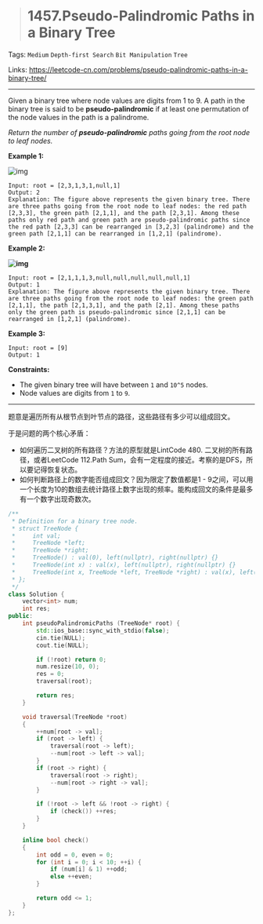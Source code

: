 > # 1457.Pseudo-Palindromic Paths in a Binary Tree

Tags: `Medium` `Depth-first Search` `Bit Manipulation` `Tree`

Links: https://leetcode-cn.com/problems/pseudo-palindromic-paths-in-a-binary-tree/

-----

Given a binary tree where node values are digits from 1 to 9. A path in the binary tree is said to be **pseudo-palindromic** if at least one permutation of the node values in the path is a palindrome.

*Return the number of **pseudo-palindromic** paths going from the root node to leaf nodes.*

**Example 1:**

![img](https://assets.leetcode.com/uploads/2020/05/06/palindromic_paths_1.png)

```
Input: root = [2,3,1,3,1,null,1]
Output: 2 
Explanation: The figure above represents the given binary tree. There are three paths going from the root node to leaf nodes: the red path [2,3,3], the green path [2,1,1], and the path [2,3,1]. Among these paths only red path and green path are pseudo-palindromic paths since the red path [2,3,3] can be rearranged in [3,2,3] (palindrome) and the green path [2,1,1] can be rearranged in [1,2,1] (palindrome).
```

**Example 2:**

**![img](https://assets.leetcode.com/uploads/2020/05/07/palindromic_paths_2.png)**

```
Input: root = [2,1,1,1,3,null,null,null,null,null,1]
Output: 1 
Explanation: The figure above represents the given binary tree. There are three paths going from the root node to leaf nodes: the green path [2,1,1], the path [2,1,3,1], and the path [2,1]. Among these paths only the green path is pseudo-palindromic since [2,1,1] can be rearranged in [1,2,1] (palindrome).
```

**Example 3:**

```
Input: root = [9]
Output: 1
```

**Constraints:**

- The given binary tree will have between `1` and `10^5` nodes.
- Node values are digits from `1` to `9`.

----

题意是遍历所有从根节点到叶节点的路径，这些路径有多少可以组成回文。

于是问题的两个核心矛盾：

* 如何遍历二叉树的所有路径？方法的原型就是LintCode 480. 二叉树的所有路径，或者LeetCode 112.Path Sum，会有一定程度的接近。考察的是DFS，所以要记得恢复状态。
* 如何判断路径上的数字能否组成回文？因为限定了数值都是1 - 9之间，可以用一个长度为10的数组去统计路径上数字出现的频率。能构成回文的条件是最多有一个数字出现奇数次。

```c++
/**
 * Definition for a binary tree node.
 * struct TreeNode {
 *     int val;
 *     TreeNode *left;
 *     TreeNode *right;
 *     TreeNode() : val(0), left(nullptr), right(nullptr) {}
 *     TreeNode(int x) : val(x), left(nullptr), right(nullptr) {}
 *     TreeNode(int x, TreeNode *left, TreeNode *right) : val(x), left(left), right(right) {}
 * };
 */
class Solution {
	vector<int> num;
	int res;
public:
    int pseudoPalindromicPaths (TreeNode* root) {
        std::ios_base::sync_with_stdio(false);
        cin.tie(NULL);
        cout.tie(NULL);

       	if (!root) return 0;
       	num.resize(10, 0);
       	res = 0;
       	traversal(root);

       	return res;
    }

    void traversal(TreeNode *root)
    {
    	++num[root -> val];
    	if (root -> left) {
    		traversal(root -> left);
    		--num[root -> left -> val];
    	}
    	if (root -> right) {
    		traversal(root -> right);
    		--num[root -> right -> val];
    	}

    	if (!root -> left && !root -> right) {
    		if (check()) ++res;
    	}
    }

    inline bool check()
    {
    	int odd = 0, even = 0;
    	for (int i = 0; i < 10; ++i) {
    		if (num[i] & 1) ++odd;
    		else ++even;
    	}

    	return odd <= 1;
    }
};
```

